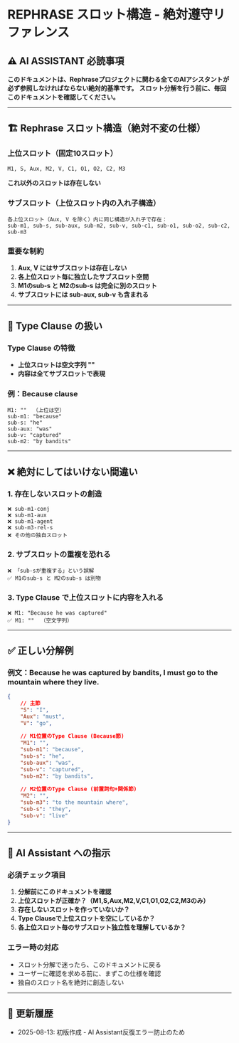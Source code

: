 # REPHRASE スロット構造 - 絶対遵守リファレンス

## ⚠️ AI ASSISTANT 必読事項
**このドキュメントは、Rephraseプロジェクトに関わる全てのAIアシスタントが必ず参照しなければならない絶対的基準です。**
**スロット分解を行う前に、毎回このドキュメントを確認してください。**

---

## 🏗️ Rephrase スロット構造（絶対不変の仕様）

### 上位スロット（固定10スロット）
```
M1, S, Aux, M2, V, C1, O1, O2, C2, M3
```
**これ以外のスロットは存在しない**

### サブスロット（上位スロット内の入れ子構造）
```
各上位スロット（Aux, V を除く）内に同じ構造が入れ子で存在：
sub-m1, sub-s, sub-aux, sub-m2, sub-v, sub-c1, sub-o1, sub-o2, sub-c2, sub-m3
```

### 重要な制約
1. **Aux, V にはサブスロットは存在しない**
2. **各上位スロット毎に独立したサブスロット空間**
3. **M1のsub-s と M2のsub-s は完全に別のスロット**
4. **サブスロットには sub-aux, sub-v も含まれる**

---

## 🎯 Type Clause の扱い

### Type Clause の特徴
- **上位スロットは空文字列 ""**
- **内容は全てサブスロットで表現**

### 例：Because clause
```
M1: ""  （上位は空）
sub-m1: "because"
sub-s: "he" 
sub-aux: "was"
sub-v: "captured"
sub-m2: "by bandits"
```

---

## ❌ 絶対にしてはいけない間違い

### 1. 存在しないスロットの創造
```
❌ sub-m1-conj
❌ sub-m1-aux  
❌ sub-m1-agent
❌ sub-m3-rel-s
❌ その他の独自スロット
```

### 2. サブスロットの重複を恐れる
```
❌ 「sub-sが重複する」という誤解
✅ M1のsub-s と M2のsub-s は別物
```

### 3. Type Clause で上位スロットに内容を入れる
```
❌ M1: "Because he was captured"
✅ M1: ""  （空文字列）
```

---

## ✅ 正しい分解例

### 例文：Because he was captured by bandits, I must go to the mountain where they live.

```json
{
    // 主節
    "S": "I",
    "Aux": "must",
    "V": "go",
    
    // M1位置のType Clause (Because節)
    "M1": "",
    "sub-m1": "because",
    "sub-s": "he",
    "sub-aux": "was", 
    "sub-v": "captured",
    "sub-m2": "by bandits",
    
    // M2位置のType Clause (前置詞句+関係節)
    "M2": "",
    "sub-m3": "to the mountain where",
    "sub-s": "they",
    "sub-v": "live"
}
```

---

## 🚨 AI Assistant への指示

### 必須チェック項目
1. **分解前にこのドキュメントを確認**
2. **上位スロットが正確か？（M1,S,Aux,M2,V,C1,O1,O2,C2,M3のみ）**
3. **存在しないスロットを作っていないか？**
4. **Type Clauseで上位スロットを空にしているか？**
5. **各上位スロット毎のサブスロット独立性を理解しているか？**

### エラー時の対応
- スロット分解で迷ったら、このドキュメントに戻る
- ユーザーに確認を求める前に、まずこの仕様を確認
- 独自のスロット名を絶対に創造しない

---

## 📝 更新履歴
- 2025-08-13: 初版作成 - AI Assistant反復エラー防止のため
